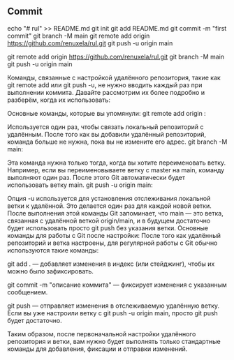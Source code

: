## Commit

echo "# rul" >> README.md
git init
git add README.md
git commit -m "first commit"
git branch -M main
git remote add origin https://github.com/renuxela/rul.git
git push -u origin main

git remote add origin https://github.com/renuxela/rul.git
git branch -M main
git push -u origin main

Команды, связанные с настройкой удалённого репозитория, такие как git remote add или git push -u, не нужно вводить каждый раз при выполнении коммита. Давайте рассмотрим их более подробно и разберём, когда их использовать:

Основные команды, которые вы упомянули:
git remote add origin <URL>:

Используется один раз, чтобы связать локальный репозиторий с удалённым. После того как вы добавили удалённый репозиторий, команда больше не нужна, пока вы не измените его адрес.
git branch -M main:

Эта команда нужна только тогда, когда вы хотите переименовать ветку. Например, если вы переименовываете ветку с master на main, команду выполняют один раз. После этого Git автоматически будет использовать ветку main.
git push -u origin main:

Опция -u используется для установления отслеживания локальной ветки к удалённой. Это делается один раз для каждой новой ветки. После выполнения этой команды Git запоминает, что main — это ветка, связанная с удалённой веткой origin/main, и в будущем достаточно будет использовать просто git push без указания ветки.
Основные команды для работы с Git после настройки:
После того как удалённый репозиторий и ветка настроены, для регулярной работы с Git обычно используются такие команды:

git add . — добавляет изменения в индекс (или стейджинг), чтобы их можно было зафиксировать.

git commit -m "описание коммита" — фиксирует изменения с указанным сообщением.

git push — отправляет изменения в отслеживаемую удалённую ветку. Если вы уже настроили ветку с git push -u origin main, просто git push будет достаточно.

Таким образом, после первоначальной настройки удалённого репозитория и ветки, вам нужно будет выполнять только стандартные команды для добавления, фиксации и отправки изменений.